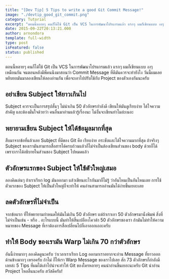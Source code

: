 ```yaml
---
title: "[Dev Tip] 5 Tips to write a good Git Commit Message!"
image: "./devtip_good_git_commit.png"
category: Tutorial
excerpt: "ตอนนี้หลายๆ คนก็ได้ใช้ Git เป็น VCS ในการพัฒนาโปรแกรมแล้ว แรกๆ ผมก็เขียนแบบ งงๆ เหมือนกัน จนตอนหลังมีพี่คนนึงมาสอนว่า Commit Message ที่ดีมันควรจะทำยังไง"
date: 2015-09-22T20:13:21.000
author: arnondora
template: full-width
type: post
isFeatured: false
status: published
---
```


ตอนนี้หลายๆ คนก็ได้ใช้ Git เป็น VCS ในการพัฒนาโปรแกรมแล้ว แรกๆ ผมก็เขียนแบบ งงๆ เหมือนกัน จนตอนหลังมีพี่คนนึงมาสอนว่า Commit Message ที่ดีมันควรจะทำยังไง วันนี้ผมเลยหยิบยกมันมาลองเขียนให้ลองอ่านกัน เพื่อจะเอาไปปรับใช้กับ Project ของตัวเองกันนะครับ

## อย่าเขียน Subject ให้ยาวเกินไป
Subject ควรจะเป็นการสรุปสั้นๆ ไม่น่าเกิน 50 ตัวอักษรกำลังดี เขียนให้มันดูเรียบง่าย ได้ใจความสำคัญ และต้องมั่นใจด้วยว่า คนอื่นมาอ่านแล้วรู้เรื่องนะ ไม่งั้นจะเขียนทำไมล่ะเนอะ

## พยายามเขียน Subject ให้ได้ข้อมูลมากที่สุด
สืบมาจากข้อที่แล้วเลย Subject ที่ดีของ Git คือ เรียบง่าย กระชับและได้ใจความมากที่สุด ถ้าจริงๆ Subject ของเรามันสามารถสื่อสารได้ครบถ้วนแล้วก็ไม่จำเป็นต้องเขียนส่วนของ body ด้วยก็ได้ เพราะเราได้อธิบายในส่วนของ Subject ไปหมดแล้ว

## ตัวอักษรแรกของ Subject ให้ใช้ตัวใหญ่เสมอ
ลองคิดเล่นๆ ถ้าเราเรียก log มันออกมา แล้วเขียนอะไรกันมาก็ไม่รู้ ว่าอันไหนเป็นอันไหนเลย การใช้ตัวแรกของ Subject ให้เป็นตัวใหญ่ก็จะทำให้ คนอ่านสามารถอ่านมันได้ง่ายขึ้นเยอะเลย

## ลดตัวอักษรที่ไม่จำเป็น
จากข้อแรก ที่ให้พยายามกำหนดให้มันไม่เกิน 50 ตัวอักษร แต่ถ้าเราเอา 50 ตัวอักษรมานั่งพิมพ์ สิ่งที่ไม่จำเป็นเช่น - หรือ . อะไรแบบนี้ มันทำให้สิ้นเปลืองโควต้า 50 ตัวอักษรของเรา ถ้ามันไม่ทำให้ความหมายของ Message ที่เราต้องการสื่อเปลี่ยนไปก็เอาออกเถอะครับ

## ทำให้ Body ของเรามัน Warp ไม่เกิน 70 กว่าตัวอักษร
อันนี้ง่ายมากๆ ลองคิดดูนะครับ ว่าเวลาเราเรียก Log ออกมาเราอยากจะอ่าน Message ที่ยาวออกด้านข้างมากๆ เหรอครับ ถ้าไม่ ก็ให้เรา Warp Message ของเราไปเลย สัก 73 ตัวอักษรก็กำลังดีเลยล่ะ
5 Tips ที่ผมได้เล่าไปน่าจะทำให้ Git ของใครหลายๆ คนน่าอ่านขึ้นเยอะนะครับ Git น่าอ่าน Project ไหลลื่นนะครับ สวัสดีครับ!
